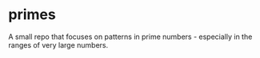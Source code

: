 # primes
A small repo that focuses on patterns in prime numbers - especially in the ranges of very large numbers.
